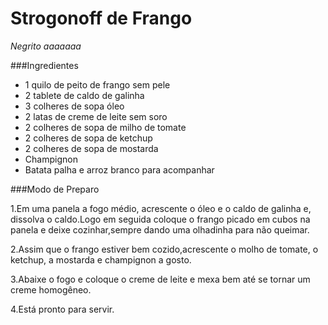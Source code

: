 # Strogonoff de Frango
*Negrito*
_aaaaaaa_

###Ingredientes

 - 1 quilo de peito de frango sem pele
 - 2 tablete de caldo de galinha
 - 3 colheres de sopa óleo
 - 2 latas de creme de leite sem soro
 - 2 colheres de sopa de milho de tomate
 - 2 colheres de sopa de ketchup
 - 2 colheres de sopa de mostarda
 - Champignon
 - Batata palha e arroz branco para acompanhar

###Modo de Preparo

 1.Em uma panela a fogo  médio, acrescente o óleo e o caldo de galinha e, dissolva o caldo.Logo em
   seguida coloque o frango picado em cubos na panela e deixe cozinhar,sempre dando uma olhadinha
   para não queimar.

 2.Assim que o frango estiver bem cozido,acrescente o molho de tomate, o ketchup, a mostarda e
   champignon a gosto.

 3.Abaixe o fogo e coloque o creme de leite e mexa bem até se tornar um creme homogêneo.

 4.Está pronto para servir.
